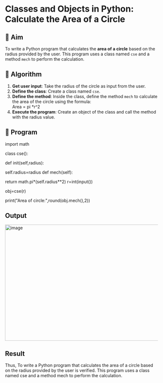 # Classes and Objects in Python: Calculate the Area of a Circle

## 🎯 Aim
To write a Python program that calculates the **area of a circle** based on the radius provided by the user. This program uses a class named `cse` and a method `mech` to perform the calculation.

## 🧠 Algorithm
1. **Get user input**: Take the radius of the circle as input from the user.
2. **Define the class**: Create a class named `cse`.
3. **Define the method**: Inside the class, define the method `mech` to calculate the area of the circle using the formula:  
   Area = pi *r^2 
4. **Execute the program**: Create an object of the class and call the method with the radius value.

## 🧾 Program
import math

class cse():

def init(self,radius):

self.radius=radius def mech(self):

return math.pi*(self.radius**2) r=int(input())

obj=cse(r)

print("Area of circle:",round(obj.mech(),2))

## Output
<img width="959" height="383" alt="image" src="https://github.com/user-attachments/assets/0874c7b9-4fe5-4a5f-a319-7f4f6fa7aaa7" />


## Result
Thus, To write a Python program that calculates the area of a circle based on the radius provided by the user is verified. This program uses a class named cse and a method mech to perform the calculation.
